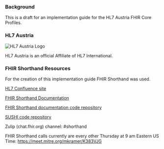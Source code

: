 ### Background
This is a draft for an implementation guide for the HL7 Austria FHIR Core Profiles.

### HL7 Austria
![HL7 Austria Logo](./hl7at.site.logo.png)

HL7 Austria is an official Affiliate of HL7 International.

### FHIR Shorthand Resources

For the creation of this implementation guide FHIR Shorthand was used.

[HL7 Confluence site](https://confluence.hl7.org/display/FHIRI/FHIR+Shorthand)

[FHIR Shorthand Documentation](https://build.fhir.org/ig/HL7/fhir-shorthand) 

[FHIR Shorthand documentation code repository](https://github.com/HL7/fhir-shorthand)

[SUSHI code repository](https://github.com/FHIR/sushi)

Zulip (chat.fhir.org) channel: #shorthand

FHIR Shorthand calls currently are every other Thursday at 9 am Eastern US Time: https://meet.mitre.org/mkramer/K383VJG